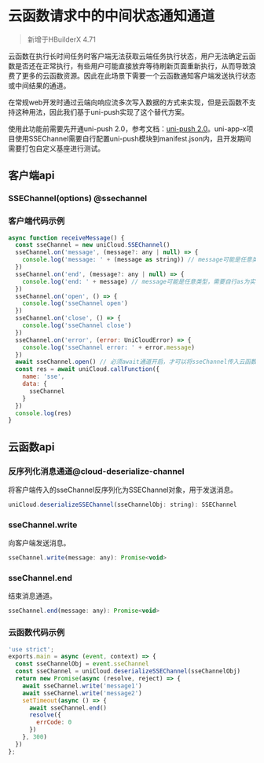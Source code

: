 # 云函数请求中的中间状态通知通道

> 新增于HBuilderX 4.71

云函数在执行长时间任务时客户端无法获取云端任务执行状态，用户无法确定云函数是否还在正常执行，有些用户可能直接放弃等待刷新页面重新执行，从而导致浪费了更多的云函数资源。因此在此场景下需要一个云函数通知客户端发送执行状态或中间结果的通道。

在常规web开发时通过云端向响应流多次写入数据的方式来实现，但是云函数不支持这种用法，因此我们基于uni-push实现了这个替代方案。

使用此功能前需要先开通uni-push 2.0，参考文档：[uni-push 2.0](https://uniapp.dcloud.net.cn/unipush-v2.html)。uni-app-x项目使用SSEChannel需要自行配置uni-push模块到manifest.json内，且开发期间需要打包自定义基座进行测试。

## 客户端api

### SSEChannel(options) @ssechannel

<!-- UTSUNICLOUDAPIJSON.SSEChannel.description -->

<!-- UTSUNICLOUDAPIJSON.SSEChannel.compatibility -->

<!-- UTSUNICLOUDAPIJSON.SSEChannel.param -->

<!-- UTSUNICLOUDAPIJSON.SSEChannel.returnValue -->

<!-- UTSUNICLOUDAPIJSON.SSEChannel.tutorial -->


### 客户端代码示例

```javascript
async function receiveMessage() {
  const sseChannel = new uniCloud.SSEChannel()
  sseChannel.on('message', (message?: any | null) => {
    console.log('message: ' + (message as string)) // message可能是任意类型，需要自行as为实际类型再使用
  })
  sseChannel.on('end', (message?: any | null) => {
    console.log('end: ' + message) // message可能是任意类型，需要自行as为实际类型再使用。此处在云端end事件返回了null。目标语言是js时可能会返回undefined
  })
  sseChannel.on('open', () => {
    console.log('sseChannel open')
  })
  sseChannel.on('close', () => {
    console.log('sseChannel close')
  })
  sseChannel.on('error', (error: UniCloudError) => {
    console.log('sseChannel error: ' + error.message)
  })
  await sseChannel.open() // 必须await通道开启，才可以将sseChannel传入云函数
  const res = await uniCloud.callFunction({
    name: 'sse',
    data: {
      sseChannel
    }
  })
  console.log(res)
}
```

## 云函数api

### 反序列化消息通道@cloud-deserialize-channel

将客户端传入的sseChannel反序列化为SSEChannel对象，用于发送消息。

```javascript
uniCloud.deserializeSSEChannel(sseChannelObj: string): SSEChannel
```

### sseChannel.write

向客户端发送消息。

```javascript
sseChannel.write(message: any): Promise<void>
```

### sseChannel.end

结束消息通道。

```javascript
sseChannel.end(message: any): Promise<void>
```

### 云函数代码示例

```javascript
'use strict';
exports.main = async (event, context) => {
  const sseChannelObj = event.sseChannel
  const sseChannel = uniCloud.deserializeSSEChannel(sseChannelObj)
  return new Promise(async (resolve, reject) => {
    await sseChannel.write('message1')
    await sseChannel.write('message2')
    setTimeout(async () => {
      await sseChannel.end()
      resolve({
        errCode: 0
      })
    }, 300)
  })
};
```